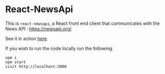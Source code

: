 # React-NewsApi 

This is `react-newsapi`, a React front end client that communicates with the News API : https://newsapi.org/

See it in action [here](https://github.com/yoonism49/react-newsapi).


If you wish to run the code locally run the following.

```
npm i
npm start
visit http://localhost:3000
```


